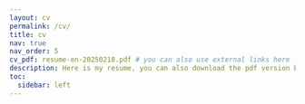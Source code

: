 ```yaml
---
layout: cv
permalink: /cv/
title: cv
nav: true
nav_order: 5
cv_pdf: resume-en-20250218.pdf # you can also use external links here
description: Here is my resume, you can also download the pdf version by clicking on the button on the top right ↗️.
toc:
  sidebar: left
---
```

